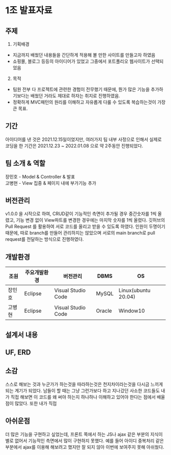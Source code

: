 # 1조 발표자료 

## 주제
1. 기획배경 
 + 지금까지 배웠던 내용들을 간단하게 적용해 볼 만한 사이트를 만들고자 하였음
  + 쇼핑몰, 블로그 등등의 아이디어가 있었고 그중에서 포트폴리오 웹사이트가 선택되었음 
2. 목적
  + 팀원 전부 다 프로젝트에 관련한 경험이 전무했기 때문에, 뭔가 많은 기능을 추가하기보다는 배웠던 거라도 제대로 하자는 취지로 진행하였음.
  + 정확하게 MVC패턴의 원리를 이해하고 자유롭게 다룰 수 있도록 복습하는것이 가장 큰 목표.
  
## 기간

아이디어를 낸 것은 2021.12.15일이었지만, 여러가지 팀 내부 사정으로 인해서 실제로 코딩을 한 기간은 2021.12.23 ~ 2022.01.08 으로 약 2주동안 진행되었다.

## 팀 소개 & 역할

장민호 - Model & Controller & 발표 \
고병현 - View 집중 & 페이지 내에 부가기능 추가

## 버전관리 

v1.0.0 을 시작으로 하여, CRUD같이 기능적인 측면이 추가될 경우 중간숫자를 1씩 올렸고, 기능 변경 없이 View파트를 변경한 경우에는 마지막 숫자를 1씩 올렸다. 깃허브의 Pull Request 를 활용하여 서로 코드를 올리고 받을 수 있도록 하였다. 인원이 두명이기 때문에, 따로 branch를 만들어 관리하지는 않았으며 서로의 main branch로 pull request를 전달하는 방식으로 진행하였다. 

## 개발환경

|조원|주요개발환경|버전관리|DBMS|OS|
|-|-|-|-|-|
|장민호|Eclipse|Visual Studio Code|MySQL|Linux(ubuntu 20.04)|
|고병현|Eclipse|Visual Studio Code|Oracle|Window10|

## 설계서 내용 

## UF, ERD

## 소감
스스로 해보는 것과 누군가가 하는것을 따라하는것은 천지차이라는것을 다시금 느끼게 되는 계기가 되었다. 남들이 할 때는 그냥 그런가보다 하고 지나갔던 사소한 코드들도 내가 직접 해보면 이 코드를 왜 써야 하는지 하나하나 이해하고 있어야 한다는 점에서 배울점이 많았다. 또한 내가 직접 

## 아쉬운점 
더 많은 기능을 구현하고 싶었는데, 프론트 쪽에서 하는 JS나 ajax 같은 부분의 지식이 별로 없어서 기능적인 측면에서 많이 구현하지 못했다. 예를 들어 아이디 중복처리 같은 부분에서 ajax를 이용해 해보려고 했지만 잘 되지 않아 이번에 보여주지 못해 아쉬웠다. 

